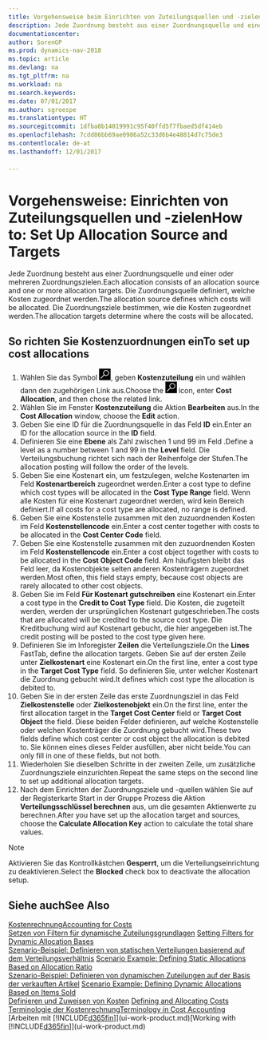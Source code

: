 ```yaml
---
title: Vorgehensweise beim Einrichten von Zuteilungsquellen und -zielen
description: Jede Zuordnung besteht aus einer Zuordnungsquelle und einer oder mehreren Zuordnungszielen. Die Zuordnungsquelle definiert, welche Kosten zugeordnet werden. Die Zuordnungsziele bestimmen, wie die Kosten zugeordnet werden.
documentationcenter: 
author: SorenGP
ms.prod: dynamics-nav-2018
ms.topic: article
ms.devlang: na
ms.tgt_pltfrm: na
ms.workload: na
ms.search.keywords: 
ms.date: 07/01/2017
ms.author: sgroespe
ms.translationtype: HT
ms.sourcegitcommit: 1dfba8b14019991c95f40ffd5f7fbaed5df414eb
ms.openlocfilehash: 7cdd86bb69ae0986a52c33d6b4e48814d7c75de3
ms.contentlocale: de-at
ms.lasthandoff: 12/01/2017

---
```

# <a name="how-to-set-up-allocation-source-and-targets"></a><span data-ttu-id="a0e4e-105">Vorgehensweise: Einrichten von Zuteilungsquellen und -zielen</span><span class="sxs-lookup"><span data-stu-id="a0e4e-105">How to: Set Up Allocation Source and Targets</span></span>
<span data-ttu-id="a0e4e-106">Jede Zuordnung besteht aus einer Zuordnungsquelle und einer oder mehreren Zuordnungszielen.</span><span class="sxs-lookup"><span data-stu-id="a0e4e-106">Each allocation consists of an allocation source and one or more allocation targets.</span></span> <span data-ttu-id="a0e4e-107">Die Zuordnungsquelle definiert, welche Kosten zugeordnet werden.</span><span class="sxs-lookup"><span data-stu-id="a0e4e-107">The allocation source defines which costs will be allocated.</span></span> <span data-ttu-id="a0e4e-108">Die Zuordnungsziele bestimmen, wie die Kosten zugeordnet werden.</span><span class="sxs-lookup"><span data-stu-id="a0e4e-108">The allocation targets determine where the costs will be allocated.</span></span>  

## <a name="to-set-up-cost-allocations"></a><span data-ttu-id="a0e4e-109">So richten Sie Kostenzuordnungen ein</span><span class="sxs-lookup"><span data-stu-id="a0e4e-109">To set up cost allocations</span></span>  
1.  <span data-ttu-id="a0e4e-110">Wählen Sie das Symbol ![Nach Seite oder Bericht suchen](media/ui-search/search_small.png "Symbol Nach Seite oder Bericht suchen"), geben **Kostenzuteilung** ein und wählen dann den zugehörigen Link aus.</span><span class="sxs-lookup"><span data-stu-id="a0e4e-110">Choose the ![Search for Page or Report](media/ui-search/search_small.png "Search for Page or Report icon") icon, enter **Cost Allocation**, and then chose the related link.</span></span>  
2.  <span data-ttu-id="a0e4e-111">Wählen Sie im Fenster **Kostenzuteilung** die Aktion **Bearbeiten** aus.</span><span class="sxs-lookup"><span data-stu-id="a0e4e-111">In the **Cost Allocation** window, choose the **Edit** action.</span></span>  
3.  <span data-ttu-id="a0e4e-112">Geben Sie eine ID für die Zuordnungsquelle in das Feld **ID** ein.</span><span class="sxs-lookup"><span data-stu-id="a0e4e-112">Enter an ID for the allocation source in the **ID** field.</span></span>  
4.  <span data-ttu-id="a0e4e-113">Definieren Sie eine **Ebene** als Zahl zwischen 1 und 99 im Feld .</span><span class="sxs-lookup"><span data-stu-id="a0e4e-113">Define a level as a number between 1 and 99 in the **Level** field.</span></span> <span data-ttu-id="a0e4e-114">Die Verteilungsbuchung richtet sich nach der Reihenfolge der Stufen.</span><span class="sxs-lookup"><span data-stu-id="a0e4e-114">The allocation posting will follow the order of the levels.</span></span>  
5.  <span data-ttu-id="a0e4e-115">Geben Sie eine Kostenart ein, um festzulegen, welche Kostenarten im Feld **Kostenartbereich** zugeordnet werden.</span><span class="sxs-lookup"><span data-stu-id="a0e4e-115">Enter a cost type to define which cost types will be allocated in the **Cost Type Range** field.</span></span> <span data-ttu-id="a0e4e-116">Wenn alle Kosten für eine Kostenart zugeordnet werden, wird kein Bereich definiert.</span><span class="sxs-lookup"><span data-stu-id="a0e4e-116">If all costs for a cost type are allocated, no range is defined.</span></span>  
6.  <span data-ttu-id="a0e4e-117">Geben Sie eine Kostenstelle zusammen mit den zuzuordnenden Kosten im Feld **Kostenstellencode** ein.</span><span class="sxs-lookup"><span data-stu-id="a0e4e-117">Enter a cost center together with costs to be allocated in the **Cost Center Code** field.</span></span>  
7.  <span data-ttu-id="a0e4e-118">Geben Sie eine Kostenstelle zusammen mit den zuzuordnenden Kosten im Feld **Kostenstellencode** ein.</span><span class="sxs-lookup"><span data-stu-id="a0e4e-118">Enter a cost object together with costs to be allocated in the **Cost Object Code** field.</span></span> <span data-ttu-id="a0e4e-119">Am häufigsten bleibt das Feld leer, da Kostenobjekte selten anderen Kostenträgern zugeordnet werden.</span><span class="sxs-lookup"><span data-stu-id="a0e4e-119">Most often, this field stays empty, because cost objects are rarely allocated to other cost objects.</span></span>  
8.  <span data-ttu-id="a0e4e-120">Geben Sie im Feld **Für Kostenart gutschreiben** eine Kostenart ein.</span><span class="sxs-lookup"><span data-stu-id="a0e4e-120">Enter a cost type in the **Credit to Cost Type** field.</span></span> <span data-ttu-id="a0e4e-121">Die Kosten, die zugeteilt werden, werden der ursprünglichen Kostenart gutgeschrieben.</span><span class="sxs-lookup"><span data-stu-id="a0e4e-121">The costs that are allocated will be credited to the source cost type.</span></span> <span data-ttu-id="a0e4e-122">Die Kreditbuchung wird auf Kostenart gebucht, die hier angegeben ist.</span><span class="sxs-lookup"><span data-stu-id="a0e4e-122">The credit posting will be posted to the cost type given here.</span></span>  
9. <span data-ttu-id="a0e4e-123">Definieren Sie im Inforegister **Zeilen** die Verteilungsziele.</span><span class="sxs-lookup"><span data-stu-id="a0e4e-123">On the **Lines** FastTab, define the allocation targets.</span></span> <span data-ttu-id="a0e4e-124">Geben Sie auf der ersten Zeile unter **Zielkostenart** eine Kostenart ein.</span><span class="sxs-lookup"><span data-stu-id="a0e4e-124">On the first line, enter a cost type in the **Target Cost Type** field.</span></span> <span data-ttu-id="a0e4e-125">So definieren Sie, unter welcher Kostenart die Zuordnung gebucht wird.</span><span class="sxs-lookup"><span data-stu-id="a0e4e-125">It defines which cost type the allocation is debited to.</span></span>  
10. <span data-ttu-id="a0e4e-126">Geben Sie in der ersten Zeile das erste Zuordnungsziel in das Feld **Zielkostenstelle** oder **Zielkostenobjekt** ein.</span><span class="sxs-lookup"><span data-stu-id="a0e4e-126">On the first line, enter the first allocation target in the **Target Cost Center** field or **Target Cost Object** the field.</span></span> <span data-ttu-id="a0e4e-127">Diese beiden Felder definieren, auf welche Kostenstelle oder welchen Kostenträger die Zuordnung gebucht wird.</span><span class="sxs-lookup"><span data-stu-id="a0e4e-127">These two fields define which cost center or cost object the allocation is debited to.</span></span> <span data-ttu-id="a0e4e-128">Sie können eines dieses Felder ausfüllen, aber nicht beide.</span><span class="sxs-lookup"><span data-stu-id="a0e4e-128">You can only fill in one of these fields, but not both.</span></span>  
11. <span data-ttu-id="a0e4e-129">Wiederholen Sie dieselben Schritte in der zweiten Zeile, um zusätzliche Zuordnungsziele einzurichten.</span><span class="sxs-lookup"><span data-stu-id="a0e4e-129">Repeat the same steps on the second line to set up additional allocation targets.</span></span>  
12. <span data-ttu-id="a0e4e-130">Nach dem Einrichten der Zuordnungsziele und -quellen wählen Sie auf der Registerkarte Start in der Gruppe Prozess die Aktion **Verteilungsschlüssel berechnen** aus, um die gesamten Aktienwerte zu berechnen.</span><span class="sxs-lookup"><span data-stu-id="a0e4e-130">After you have set up the allocation target and sources, choose the **Calculate Allocation Key** action to calculate the total share values.</span></span>  

> [!NOTE]  
>  <span data-ttu-id="a0e4e-131">Aktivieren Sie das Kontrollkästchen **Gesperrt**, um die Verteilungseinrichtung zu deaktivieren.</span><span class="sxs-lookup"><span data-stu-id="a0e4e-131">Select the **Blocked** check box to deactivate the allocation setup.</span></span>  

## <a name="see-also"></a><span data-ttu-id="a0e4e-132">Siehe auch</span><span class="sxs-lookup"><span data-stu-id="a0e4e-132">See Also</span></span>  
[<span data-ttu-id="a0e4e-133">Kostenrechnung</span><span class="sxs-lookup"><span data-stu-id="a0e4e-133">Accounting for Costs</span></span>](finance-manage-cost-accounting.md)  
 <span data-ttu-id="a0e4e-134">[Setzen von Filtern für dynamische Zuteilungsgrundlagen](finance-setting-filters-for-dynamic-allocation-bases.md) </span><span class="sxs-lookup"><span data-stu-id="a0e4e-134">[Setting Filters for Dynamic Allocation Bases](finance-setting-filters-for-dynamic-allocation-bases.md) </span></span>  
 <span data-ttu-id="a0e4e-135">[Szenario-Beispiel: Definieren von statischen Verteilungen basierend auf dem Verteilungsverhältnis](finance-scenario-example-defining-static-allocations-based-on-allocation-ratio.md) </span><span class="sxs-lookup"><span data-stu-id="a0e4e-135">[Scenario Example: Defining Static Allocations Based on Allocation Ratio](finance-scenario-example-defining-static-allocations-based-on-allocation-ratio.md) </span></span>  
 <span data-ttu-id="a0e4e-136">[Szenario-Beispiel: Definieren von dynamischen Zuteilungen auf der Basis der verkauften Artikel](finance-scenario-example-defining-dynamic-allocations-based-on-items-sold.md) </span><span class="sxs-lookup"><span data-stu-id="a0e4e-136">[Scenario Example: Defining Dynamic Allocations Based on Items Sold](finance-scenario-example-defining-dynamic-allocations-based-on-items-sold.md) </span></span>  
 <span data-ttu-id="a0e4e-137">[Definieren und Zuweisen von Kosten](finance-define-and-allocate-costs.md) </span><span class="sxs-lookup"><span data-stu-id="a0e4e-137">[Defining and Allocating Costs](finance-define-and-allocate-costs.md) </span></span>  
 [<span data-ttu-id="a0e4e-138">Terminologie der Kostenrechnung</span><span class="sxs-lookup"><span data-stu-id="a0e4e-138">Terminology in Cost Accounting</span></span>](finance-terminology-in-cost-accounting.md)  
 <span data-ttu-id="a0e4e-139">[Arbeiten mit [!INCLUDE[d365fin](includes/d365fin_md.md)]](ui-work-product.md)</span><span class="sxs-lookup"><span data-stu-id="a0e4e-139">[Working with [!INCLUDE[d365fin](includes/d365fin_md.md)]](ui-work-product.md)</span></span>

